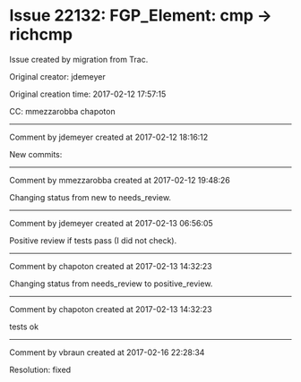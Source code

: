 # Issue 22132: FGP_Element: cmp -> richcmp

Issue created by migration from Trac.

Original creator: jdemeyer

Original creation time: 2017-02-12 17:57:15

CC:  mmezzarobba chapoton




---

Comment by jdemeyer created at 2017-02-12 18:16:12

New commits:


---

Comment by mmezzarobba created at 2017-02-12 19:48:26

Changing status from new to needs_review.


---

Comment by jdemeyer created at 2017-02-13 06:56:05

Positive review if tests pass (I did not check).


---

Comment by chapoton created at 2017-02-13 14:32:23

Changing status from needs_review to positive_review.


---

Comment by chapoton created at 2017-02-13 14:32:23

tests ok


---

Comment by vbraun created at 2017-02-16 22:28:34

Resolution: fixed
